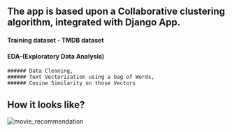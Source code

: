 ## The app is based upon a Collaborative clustering algorithm, integrated with Django App.

#### Training dataset - TMDB dataset
#### EDA-(Exploratory Data Analysis)
    ###### Data Cleaning,
    ###### Text Vectorization using a bag of Words,
    ###### Cosine Similarity on those Vectors

## How it looks like?
![movie_recommendation](https://github.com/ananty1/Movie_Recommendation/assets/105732693/b03ff202-a0e8-4580-88d3-3a32182c8660)
